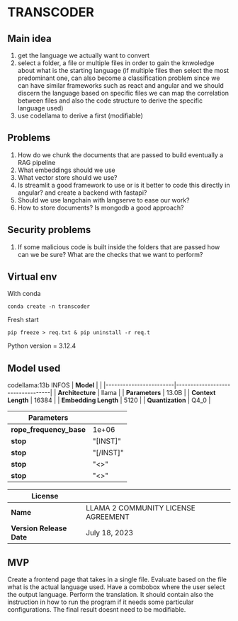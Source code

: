 # TRANSCODER
## Main idea
1. get the language we actually want to convert 
2. select a folder, a file or multiple files in order to gain the knwoledge about what is the starting language (if multiple files then select the most predominant one, can also become a classification problem since we can have similar frameworks such as react and angular and we should discern the language based on specific files we can map the correlation between files and also the code structure to derive the specific language used)
3. use codellama to derive a first (modifiable) 

## Problems
1. How do we chunk the documents that are passed to build eventually a RAG pipeline
2. What embeddings should we use
3. What vector store should we use?
4. Is streamlit a good framework to use or is it better to code this directly in angular? and create a backend with fastapi?
5. Should we use langchain with langserve to ease our work?
6. How to store documents? Is mongodb a good approach?

## Security problems
1. If some malicious code is built inside the folders that are passed how can we be sure? What are the checks that we want to perform?

## Virtual env
With conda
```
conda create -n transcoder
```
Fresh start
```
pip freeze > req.txt & pip uninstall -r req.t
```
Python version = 3.12.4

## Model used 
codellama:13b
INFOS
| **Model**              |                                  |
|------------------------|----------------------------------|
| **Architecture**       | llama                            |
| **Parameters**         | 13.0B                            |
| **Context Length**     | 16384                            |
| **Embedding Length**   | 5120                             |
| **Quantization**       | Q4_0                             |

| **Parameters**            |                                  |
|---------------------------|----------------------------------|
| **rope_frequency_base**   | 1e+06                            |
| **stop**                  | "[INST]"                         |
| **stop**                  | "[/INST]"                        |
| **stop**                  | "<<SYS>>"                        |
| **stop**                  | "<</SYS>>"                       |

| **License**               |                                  |
|---------------------------|----------------------------------|
| **Name**                  | LLAMA 2 COMMUNITY LICENSE AGREEMENT|
| **Version Release Date**  | July 18, 2023                     |

## MVP
Create a frontend page that takes in a single file.
Evaluate based on the file what is the actual language used.
Have a combobox where the user select the output language.
Perform the translation.
It should contain also the instruction in how to run the program if it needs some particular configurations.
The final result doesnt need to be modifiable.
